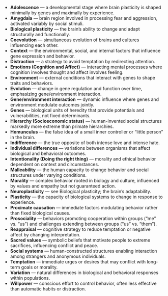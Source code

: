 - **Adolescence** — a developmental stage where brain plasticity is shaped minimally by genes and maximally by experience.
- **Amygdala** — brain region involved in processing fear and aggression, activated variably by social stimuli.
- **Biological plasticity** — the brain’s ability to change and adapt structurally and functionally.
- **Coevolution** — simultaneous evolution of brains and cultures influencing each other.
- **Context** — the environmental, social, and internal factors that influence gene expression and behavior.
- **Distraction** — a strategy to avoid temptation by redirecting attention.
- **Emotions (Cognition and Affect)** — interacting mental processes where cognition involves thought and affect involves feeling.
- **Environment** — external conditions that interact with genes to shape traits and behaviors.
- **Evolution** — change in gene regulation and function over time, emphasizing gene/environment interaction.
- **Gene/environment interaction** — dynamic influence where genes and environment modulate outcomes jointly.
- **Genes** — biological units of heredity that provide potentials and vulnerabilities, not fixed determinants.
- **Hierarchy (Socioeconomic status)** — human-invented social structures markedly more extreme than primate hierarchies.
- **Homunculus** — the false idea of a small inner controller or “little person” in the brain.
- **Indifference** — the true opposite of both intense love and intense hate.
- **Individual differences** — variations between organisms that affect biological and behavioral outcomes.
- **Intentionality (Doing the right thing)** — morality and ethical behavior dependent on context and circumstances.
- **Malleability** — the human capacity to change behavior and social structures under varying conditions.
- **Morality** — complex behavior rooted in biology and culture, influenced by values and empathy but not guaranteed action.
- **Neuroplasticity** — see Biological plasticity; the brain’s adaptability.
- **Plasticity** — the capacity of biological systems to change in response to experience.
- **Proximate causation** — immediate factors modulating behavior rather than fixed biological causes.
- **Prosociality** — behaviors promoting cooperation within groups (“me” vs. “us”) and challenges extending between groups (“us” vs. “them”).
- **Reappraisal** — cognitive strategy to reduce temptation or negative affect by changing interpretation.
- **Sacred values** — symbolic beliefs that motivate people to extreme sacrifices, influencing conflict and peace.
- **Social systems** — human-constructed structures enabling interaction among strangers and anonymous individuals.
- **Temptation** — immediate urges or desires that may conflict with long-term goals or morality.
- **Variation** — natural differences in biological and behavioral responses within populations.
- **Willpower** — conscious effort to control behavior, often less effective than automatic habits or distraction.
